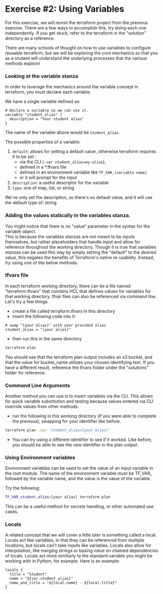 # Exercise #2: Using Variables

For this exercise, we will revisit the terraform project from the previous exercise.  There are a few ways 
to accomplish this, try doing each one independently.  If you get stuck, refer to the terraform in the 
"solution" directory as a reference.

There are many schools of thought on how to use variables to configure reusable terraform, 
but we will be exploring the core mechanics so that you as a student will understand the underlying processes
that the various methods exploint

### Looking at the variable stanza

In order to leverage the mechanics around the variable concept in terraform, you must declare each variable.

We have a single variable defined as:

```hcl
# Declare a variable so we can use it.
variable "student_alias" {
  description = "Your student alias"
}
```

The name of the variable above would be `student_alias`.

The possible properties of a variable:

1. `default`: allows for setting a default value, otherwise terraform requires it to be set :
    * via the CLI (`-var student_alias=my-alias`), 
    * defined in a *.tfvars file
    * defined in an environment variable like `TF_VAR_[variable name]`
    * or it will prompt for the input
2. `description`: a useful descriptor for the variable
3. `type`: one of map, list, or string

We've only set the description, so there's no default value, and it will use the default type of: string.

### Adding the values statically in the variables stanza.

You might notice that there is no "value" parameter in the syntax for the variable object.  
This is because the variables stanzas are not meant to be inputs themselves, but rather placeholders
that handle input and allow for reference throughout the working directory.  Though it is true that
variables stanzas can be used this way by simply setting the "default" to the desired value, this 
negates the benefits of Terraform's native re-usability.  Instead, try using one of the below methods.

### tfvars file

In each terraform working directory, there can be a file named "terraform.tfvars" that contains HCL that defines 
values for variables for that working directory.  tfvar files can also be referenced via command line.  Let's try a 
few things.

* create a file called terraform.tfvars in this directory
* insert the following code into it:
```hcl
# swap "[your alias]" with your provided alias
student_alias = "[your alias]"
```
* then run this in the same directory
```bash
terraform plan
``` 

You should see that the terraform plan output includes an s3 bucket, and that the value for bucket_name 
utilizes your chosen identifying text.  If you have a different result, reference the tfvars folder under
the "solutions" folder for reference.

### Command Line Arguments

Another method you can use is to insert variables via the CLI.  This allows for quick variable substitution and 
testing because values entered via CLI override values from other methods.

* run the following in this working directory (if you were able to complete the previous), swapping for your
identifier like before.

```bash
terraform plan -var 'student_alias=[your alias]'
```

* You can try using a different identifier to see if it worked.  Like before, you should 
be able to see the new identifier in the plan output.

### Using Environment variables

Environment variables can be used to set the value of an input variable in the root module. The name of the environment variable must be TF_VAR_ followed by the variable name, and the value is the value of the variable.

Try the following:

```bash
TF_VAR_student_alias=[your alias] terraform plan 
```

This can be a useful method for secrets handling, or other automated use cases.

### Locals

A related concept that we will cover a little later is something called a local.  Locals act like variables, in that they
can be referenced from multiple locations, but locals can't take inputs like variables.  Locals also allow for 
interpolation, like merging strings or basing value on chained dependencies of locals.  Locals act more similiarly to
the standard variable you might be working with in Python, for example.  Here is an example:

```hcl
locals {
  title = "Student"
  name = "${var.student_alias}"
  name_and_title = "${local.name} - ${local.title}"
}
```

